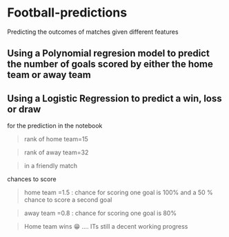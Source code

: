 # Football-predictions
Predicting the outcomes of matches given different features

## Using a Polynomial regresion model to predict the number of goals scored by either the home team or away team
## Using a Logistic Regression to predict a win, loss or draw

for the prediction in the notebook
> rank of home team=15


> rank of away team=32


> in a friendly match


chances to score
> home team =1.5 : chance for scoring one goal is 100% and a 50 % chance to score a second goal


>away team =0.8 : chance for scoring one goal is 80%


>Home team wins 😁
.... ITs still a decent working progress 
